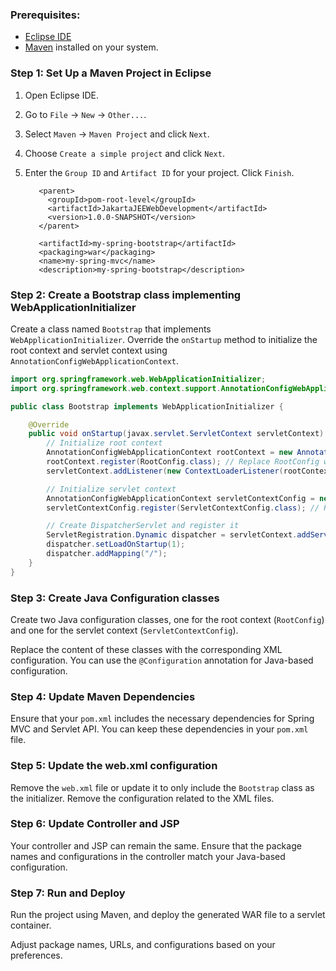 ### Prerequisites:
- [Eclipse IDE](https://www.eclipse.org/downloads/)
- [Maven](https://maven.apache.org/download.cgi) installed on your system.

### Step 1: Set Up a Maven Project in Eclipse
1. Open Eclipse IDE.
2. Go to `File` -> `New` -> `Other...`.
3. Select `Maven` -> `Maven Project` and click `Next`.
4. Choose `Create a simple project` and click `Next`.
5. Enter the `Group ID` and `Artifact ID` for your project. Click `Finish`. 

		  <parent>
		    <groupId>pom-root-level</groupId>
		    <artifactId>JakartaJEEWebDevelopment</artifactId>
		    <version>1.0.0-SNAPSHOT</version>
		  </parent>
		  
		  <artifactId>my-spring-bootstrap</artifactId>
		  <packaging>war</packaging>
		  <name>my-spring-mvc</name>
		  <description>my-spring-bootstrap</description>

		  
### Step 2: Create a Bootstrap class implementing WebApplicationInitializer

Create a class named `Bootstrap` that implements `WebApplicationInitializer`. Override the `onStartup` method to initialize the root context and servlet context using `AnnotationConfigWebApplicationContext`.

```java
import org.springframework.web.WebApplicationInitializer;
import org.springframework.web.context.support.AnnotationConfigWebApplicationContext;

public class Bootstrap implements WebApplicationInitializer {

    @Override
    public void onStartup(javax.servlet.ServletContext servletContext) {
        // Initialize root context
        AnnotationConfigWebApplicationContext rootContext = new AnnotationConfigWebApplicationContext();
        rootContext.register(RootConfig.class); // Replace RootConfig with your actual configuration class
        servletContext.addListener(new ContextLoaderListener(rootContext));

        // Initialize servlet context
        AnnotationConfigWebApplicationContext servletContextConfig = new AnnotationConfigWebApplicationContext();
        servletContextConfig.register(ServletContextConfig.class); // Replace ServletContextConfig with your actual configuration class

        // Create DispatcherServlet and register it
        ServletRegistration.Dynamic dispatcher = servletContext.addServlet("dispatcher", new DispatcherServlet(servletContextConfig));
        dispatcher.setLoadOnStartup(1);
        dispatcher.addMapping("/");
    }
}
```

### Step 3: Create Java Configuration classes

Create two Java configuration classes, one for the root context (`RootConfig`) and one for the servlet context (`ServletContextConfig`).

Replace the content of these classes with the corresponding XML configuration. You can use the `@Configuration` annotation for Java-based configuration.

### Step 4: Update Maven Dependencies

Ensure that your `pom.xml` includes the necessary dependencies for Spring MVC and Servlet API. You can keep these dependencies in your `pom.xml` file.

### Step 5: Update the web.xml configuration

Remove the `web.xml` file or update it to only include the `Bootstrap` class as the initializer. Remove the configuration related to the XML files.

### Step 6: Update Controller and JSP

Your controller and JSP can remain the same. Ensure that the package names and configurations in the controller match your Java-based configuration.

### Step 7: Run and Deploy

Run the project using Maven, and deploy the generated WAR file to a servlet container.

Adjust package names, URLs, and configurations based on your preferences.

